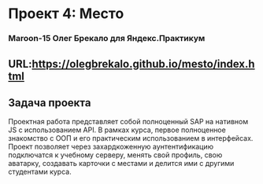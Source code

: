 # Проект 4: Место
### Maroon-15 Олег Брекало для Яндекс.Практикум
## URL:https://olegbrekalo.github.io/mesto/index.html
## Задача проекта

Проектная работа представляет собой полноценный SAP на нативном JS с использованием API. В рамках курса, первое полноценное знакомство с ООП и его практическим использованием в интерфейсах.
Проект позволяет через захардкоженную аунтентификацию подключатся к учебному серверу, менять свой профиль, свою аватарку, создавать карточки с местами и делится ими с другими студентами курса.

